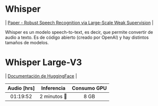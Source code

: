 # Whisper
| [Paper - Robust Speech Recognition via Large-Scale Weak Supervision](https://arxiv.org/abs/2212.04356) |

Whisper es un modelo speech-to-text, es decir, que permite convertir de audio a texto. Es de código abierto (creado por OpenAI) y hay distintos tamaños de modelos.

# Whisper Large-V3
| [Documentación de HuggingFace](https://huggingface.co/openai/whisper-large-v3) | 

| Audio [hrs] | Inferencia | Consumo GPU |
|:-:|:-:|:-:|
|01:19:52| 2 minutos 🤯| 8 GB |
